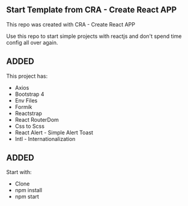 ## Start Template from CRA - Create React APP
<p>This repo was created with CRA - Create React APP</p>
<p>Use this repo to start simple projects with reactjs and don't spend time config all over again.</p>

## ADDED
<p>This project has:</p>
<ul>
    <li>Axios</li>
    <li>Bootstrap 4</li>
    <li>Env Files</li>
    <li>Formik</li>
    <li>Reactstrap</li>
    <li>React RouterDom</li>
    <li>Css to Scss</li>
    <li>React Alert - Simple Alert Toast</li>
    <li>Intl - Internationalization</li>
</ul>

## ADDED
<p>Start with:</p>
<ul>
    <li>Clone</li>
    <li>npm install</li>
    <li>npm start</li>
</ul>
